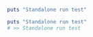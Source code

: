 ```ruby run
puts "Standalone run test"
```

```ruby RESULT
puts "Standalone run test"
# >> Standalone run test
```
